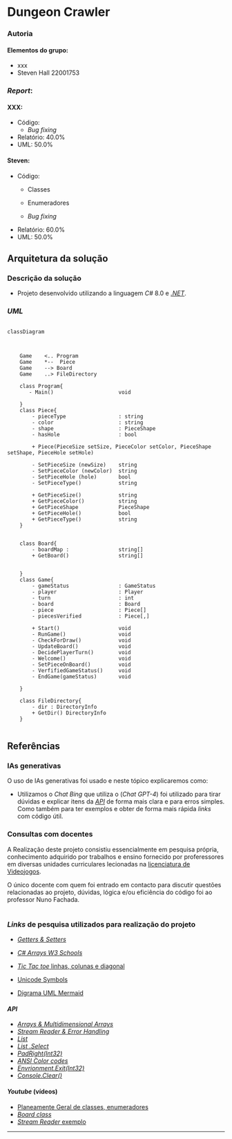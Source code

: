 # Dungeon Crawler

### Autoria

#### Elementos do grupo:
- xxx
- Steven Hall 22001753
  
### _Report_:

#### XXX:
- Código:
  - _Bug fixing_
- Relatório: 40.0%
- UML: 50.0%

#### Steven: 
- Código: 
  - Classes  
   
  - Enumeradores
  - _Bug fixing_ 
- Relatório: 60.0%
- UML: 50.0%

## Arquitetura da solução
### Descrição da solução
- Projeto desenvolvido utilizando a linguagem _C#_ 8.0 e [_.NET_](https://learn.microsoft.com/en-us/dotnet/api/?view=netstandard-2.1).



### _UML_

```mermaid

classDiagram



    Game    <.. Program 
    Game    *--  Piece
    Game    --> Board
    Game    ..> FileDirectory

    class Program{
       - Main()                     void
     
    }
    class Piece{
        - pieceType                 : string
        - color                     : string
        - shape                     : PieceShape 
        - hasHole                   : bool

        + Piece(PieceSize setSize, PieceColor setColor, PieceShape setShape, PieceHole setHole)

        - SetPieceSize (newSize)    string
        - SetPieceColor (newColor)  string
        - SetPieceHole (hole)       bool
        - SetPieceType()            string

        + GetPieceSize()            string
        + GetPieceColor()           string 
        + GetPieceShape             PieceShape
        + GetPieceHole()            bool
        + GetPieceType()            string
    }

    
    class Board{
        - boardMap :                string[]
        + GetBoard()                string[]
        

    }
    class Game{
        - gameStatus                : GameStatus
        - player                    : Player
        - turn                      : int
        - board                     : Board
        - piece                     : Piece[]
        - piecesVerified            : Piece[,]

        + Start()                   void
        - RunGame()                 void
        - CheckForDraw()            void
        - UpdateBoard()             void
        - DecidePlayerTurn()        void
        - Welcome()                 void
        - SetPieceOnBoard()         void
        - VerfifiedGameStatus()     void
        - EndGame(gameStatus)       void

    }

    class FileDirectory{
        - dir : DirectoryInfo 
        + GetDir() DirectoryInfo
    }
    

```
## Referências 

### IAs generativas
  O uso de IAs generativas foi usado e neste tópico explicaremos como: 
- Utilizamos o _Chat Bing_ que utiliza o (_Chat GPT-4_) foi utilizado para tirar dúvidas e explicar itens da [_API_](https://learn.microsoft.com/en-us/dotnet/api/?view=netstandard-2.1) de forma mais clara e para erros simples. Como também para ter exemplos e obter de forma mais rápida _links_ com código útil.


### Consultas com docentes
  
A Realização deste projeto consistiu essencialmente em pesquisa própria, conhecimento adquirido por trabalhos e ensino fornecido por proferessores em diversas unidades curriculares lecionadas na [licenciatura de Videojogos](https://www.ulusofona.pt/lisboa/licenciaturas/videojogos).

O único docente com quem foi entrado em contacto para discutir questões relacionadas ao projeto, dúvidas, lógica e/ou eficiência do código foi ao professor Nuno Fachada.
#

### _Links_ de pesquisa utilizados para realização do projeto
* [_Getters & Setters_](https://www.w3schools.com/cs/cs_properties.php)
* [_C# Arrays W3 Schools_](https://www.w3schools.com/cs/cs_arrays.php)
* [_Tic Tac toe_ linhas, colunas e diagonal](https://www.c-sharpcorner.com/UploadFile/75a48f/tic-tac-toe-game-in-C-Sharp/)

* [Unicode Symbols](https://symbl.cc/en/unicode-table/)
* [Digrama UML Mermaid](https://mermaid.js.org/syntax/classDiagram.html)

#### _API_
* [_Arrays & Multidimensional Arrays_](https://learn.microsoft.com/en-us/dotnet/csharp/language-reference/builtin-types/arrays)
* [_Stream Reader & Error Handling_](https://learn.microsoft.com/en-us/dotnet/api/system.io.streamreader?view=netstandard-2.1)
* [_List_ ](https://learn.microsoft.com/en-us/dotnet/api/system.collections.generic.list-1?view=netstandard-2.1)
* [_List .Select_](https://learn.microsoft.com/en-us/dotnet/api/system.linq.enumerable.select?view=netstandard-2.1)
* [_PadRight(Int32)_](https://learn.microsoft.com/en-us/dotnet/api/system.string.padright?view=netstandard-2.1)
* [_ANSI Color codes_](https://www.lihaoyi.com/post/BuildyourownCommandLinewithANSIescapecodes.html)
* [_Envrionment.Exit(Int32)_](https://learn.microsoft.com/en-us/dotnet/api/system.environment.exit?view=netstandard-2.1)
*  [_Console.Clear()_](https://learn.microsoft.com/en-us/dotnet/api/system.console.clear?view=netstandard-2.1)

#### _Youtube_ (vídeos)
* [Planeamente Geral de classes, enumeradores](https://www.youtube.com/watch?v=NUNlVjt82m8&t=738s)
* [_Board class_](https://www.youtube.com/watch?v=Z1Zi41eiNGs&t=80s)
* [_Stream Reader_ exemplo](https://www.youtube.com/watch?v=tApBDuVwCrc)
---